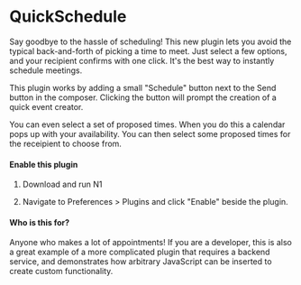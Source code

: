 # QuickSchedule

Say goodbye to the hassle of scheduling! This new plugin lets you avoid
the typical back-and-forth of picking a time to meet. Just select a few
options, and your recipient confirms with one click. It's the best way to
instantly schedule meetings.

This plugin works by adding a small "Schedule" button next to the Send
button in the composer. Clicking the button will prompt the creation of a
quick event creator.

You can even select a set of proposed times. When you do this a calendar
pops up with your availability. You can then select some proposed times
for the receipient to choose from.

#### Enable this plugin

1. Download and run N1

2. Navigate to Preferences > Plugins and click "Enable" beside the plugin.

#### Who is this for?

Anyone who makes a lot of appointments! If you are a developer, this is
also a great example of a more complicated plugin that requires a backend
service, and demonstrates how arbitrary JavaScript can be inserted to
create custom functionality.
